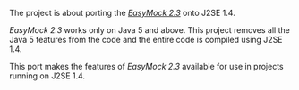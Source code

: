 The project is about porting the _[EasyMock 2.3](http://easymock.org/EasyMock2_3_Documentation.html)_ onto J2SE 1.4.

_EasyMock 2.3_ works only on Java 5 and above. This project removes all the Java 5 features from the code and the entire code is compiled using J2SE 1.4.

This port makes the features of _EasyMock 2.3_ available for use in projects running on J2SE 1.4.